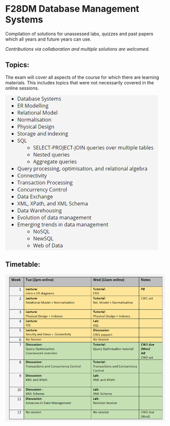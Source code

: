 # F28DM Database Management Systems 


Compilation of solutions for unassessed labs, quizzes and past papers which all years and future years can use.

*Contributions via collaboration and multiple solutions are welcomed.*


## Topics:
The exam will cover all aspects of the course for which there are learning materials. This includes topics that were not necessarily covered in the online sessions.

![syllabus](syllabus.png?raw=true "Title")

## Timetable:

![timetable](timetable.png?raw=true "Title")
